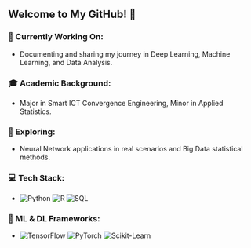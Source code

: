 ## Welcome to My GitHub! 👋

### 📘 Currently Working On:
- Documenting and sharing my journey in Deep Learning, Machine Learning, and Data Analysis.

### 🎓 Academic Background:
- Major in Smart ICT Convergence Engineering, Minor in Applied Statistics.

### 🌱 Exploring:
- Neural Network applications in real scenarios and Big Data statistical methods.

### 💻 Tech Stack:
- ![Python](https://img.shields.io/badge/Python-3776AB?style=for-the-badge&logo=python&logoColor=white) ![R](https://img.shields.io/badge/R-276DC3?style=for-the-badge&logo=r&logoColor=white) ![SQL](https://img.shields.io/badge/SQL-4479A1?style=for-the-badge&logo=sql&logoColor=white)

### 🤖 ML & DL Frameworks:
- ![TensorFlow](https://img.shields.io/badge/TensorFlow-FF6F00?style=for-the-badge&logo=TensorFlow&logoColor=white) ![PyTorch](https://img.shields.io/badge/PyTorch-EE4C2C?style=for-the-badge&logo=PyTorch&logoColor=white) ![Scikit-Learn](https://img.shields.io/badge/Scikit_Learn-F7931E?style=for-the-badge&logo=scikit-learn&logoColor=white)
